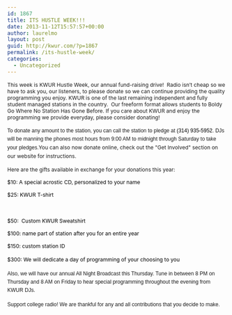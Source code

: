 ```yaml
---
id: 1867
title: ITS HUSTLE WEEK!!!
date: 2013-11-12T15:57:57+00:00
author: laurelmo
layout: post
guid: http://kwur.com/?p=1867
permalink: /its-hustle-week/
categories:
  - Uncategorized
---
```

<div class="pf-content">
  <p class="p1">
    <span style="font-size:12px;"><span class="s1">This week is KWUR Hustle Week, our annual fund-raising drive!&nbsp; Radio isn&rsquo;t cheap so we have to ask you, our listeners, to please donate so we can continue providing the quality programming you enjoy. KWUR is one of the last remaining independent and fully student managed stations in the country.&nbsp; Our freeform format allows students to Boldy Go Where No Station Has Gone Before. If you care about KWUR and enjoy the programming we provide everyday, please consider donating!</span></span>
  </p>
  
  <p class="p1">
    <span style="font-size:12px;"><span style="font-family: Arial, Garuda, 'Lucida Sans Unicode', Futura; line-height: 19px;">To donate any amount to the station, you can call the station to pledge at&nbsp;</span><a href="tel:%28314%29%20935-5952" style="margin: 0px; padding: 0px; border: 0px; font-family: Arial, Garuda, 'Lucida Sans Unicode', Futura; vertical-align: baseline; color: black; text-decoration: none; line-height: 19px;" value="+13149355952">(314) 935-5952</a><span style="font-family: Arial, Garuda, 'Lucida Sans Unicode', Futura; line-height: 19px;">. DJs will be manning the phones most hours from 9:00 AM to midnight through Saturday to take your pledges.</span><span style="line-height: 1.6em;">You can also now donate online, check out the "Get Involved" section on our website for instructions.</span></span>
  </p>
  
  <p class="p1">
    <span style="font-size:12px;">Here are the gifts available in exchange for your donations this year:</span>
  </p>
  
  <p style="color: rgb(0, 0, 0); line-height: normal;">
    <span style="font-size:12px;">$10: A special acrostic CD, personalized to your name</span>
  </p>
  
  <p style="color: rgb(0, 0, 0); line-height: normal;">
    <span style="font-size:12px;">$25: KWUR T-shirt</span>
  </p>
  
  <p style="color: rgb(0, 0, 0); line-height: normal;">
    &nbsp;
  </p>
  
  <p style="color: rgb(0, 0, 0); line-height: normal;">
    <span style="font-size:12px;">$50:&nbsp; Custom KWUR Sweatshirt</span>
  </p>
  
  <p style="color: rgb(0, 0, 0); line-height: normal;">
    <span style="font-size:12px;">$100: name part of station after you for an entire year</span>
  </p>
  
  <p style="color: rgb(0, 0, 0); line-height: normal;">
    <span style="font-size:12px;">$150: custom station ID</span>
  </p>
  
  <p style="color: rgb(0, 0, 0); line-height: normal;">
    <span style="font-size:12px;"><span style="line-height: 1.6em;">$300: We will dedicate a day of programming of your choosing to you</span></span>
  </p>
  
  <p class="p1">
    <span style="font-size:12px;"><span style="font-family: Arial, Garuda, 'Lucida Sans Unicode', Futura; line-height: 19px;">Also, we will have our annual All Night Broadcast this Thursday. Tune in between 8 PM on Thursday and 8 AM on Friday to hear special programming throughout the evening from KWUR DJs.</span></span>
  </p>
  
  <p class="p1">
    <span style="font-size:12px;"><span style="font-family: Arial, Garuda, 'Lucida Sans Unicode', Futura; line-height: 19px;">Support college radio! We are thankful for any and all contributions that you decide to make.</span></span>
  </p>
</div>